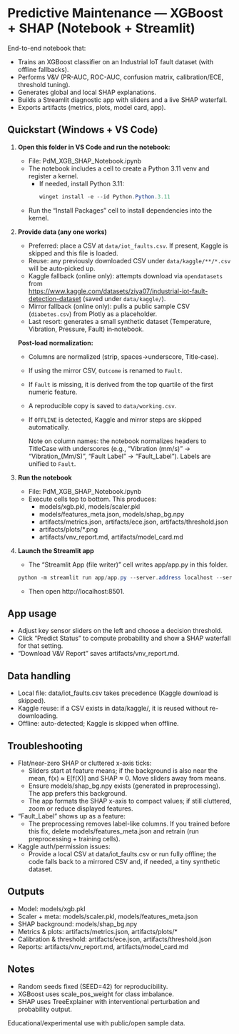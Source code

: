 # Predictive Maintenance — XGBoost + SHAP (Notebook + Streamlit)

End-to-end notebook that:
- Trains an XGBoost classifier on an Industrial IoT fault dataset (with offline fallbacks).
- Performs V&V (PR-AUC, ROC-AUC, confusion matrix, calibration/ECE, threshold tuning).
- Generates global and local SHAP explanations.
- Builds a Streamlit diagnostic app with sliders and a live SHAP waterfall.
- Exports artifacts (metrics, plots, model card, app).

## Quickstart (Windows + VS Code)

1) **Open this folder in VS Code and run the notebook:**
   - File: PdM_XGB_SHAP_Notebook.ipynb
   - The notebook includes a cell to create a Python 3.11 venv and register a kernel.
     - If needed, install Python 3.11:
       ```powershell
       winget install -e --id Python.Python.3.11
       ```
   - Run the “Install Packages” cell to install dependencies into the kernel.

2) **Provide data (any one works)**
   - Preferred: place a CSV at `data/iot_faults.csv`. If present, Kaggle is skipped and this file is loaded.
   - Reuse: any previously downloaded CSV under `data/kaggle/**/*.csv` will be auto‑picked up.
   - Kaggle fallback (online only): attempts download via `opendatasets` from  
     https://www.kaggle.com/datasets/ziya07/industrial-iot-fault-detection-dataset (saved under `data/kaggle/`).
   - Mirror fallback (online only): pulls a public sample CSV (`diabetes.csv`) from Plotly as a placeholder.
   - Last resort: generates a small synthetic dataset (Temperature, Vibration, Pressure, Fault) in‑notebook.

    **Post‑load normalization:**
    - Columns are normalized (strip, spaces→underscore, Title‑case).
    - If using the mirror CSV, `Outcome` is renamed to `Fault`.
    - If `Fault` is missing, it is derived from the top quartile of the first numeric feature.
    - A reproducible copy is saved to `data/working.csv`.
    - If `OFFLINE` is detected, Kaggle and mirror steps are skipped automatically.

      Note on column names: the notebook normalizes headers to TitleCase with underscores (e.g., “Vibration (mm/s)” → “Vibration_(Mm/S)”, “Fault Label” → “Fault_Label”). Labels are unified to `Fault`.

3) **Run the notebook**
   - File: PdM_XGB_SHAP_Notebook.ipynb
   - Execute cells top to bottom. This produces:
     - models/xgb.pkl, models/scaler.pkl
     - models/features_meta.json, models/shap_bg.npy
     - artifacts/metrics.json, artifacts/ece.json, artifacts/threshold.json
     - artifacts/plots/*.png
     - artifacts/vnv_report.md, artifacts/model_card.md

4) **Launch the Streamlit app**
      - The “Streamlit App (file writer)” cell writes app/app.py in this folder.
      ```powershell
      python -m streamlit run app/app.py --server.address localhost --server.port 8501
      ```
      - Then open http://localhost:8501.

## App usage
- Adjust key sensor sliders on the left and choose a decision threshold.
- Click “Predict Status” to compute probability and show a SHAP waterfall for that setting.
- “Download V&V Report” saves artifacts/vnv_report.md.

## Data handling
- Local file: data/iot_faults.csv takes precedence (Kaggle download is skipped).
- Kaggle reuse: if a CSV exists in data/kaggle/, it is reused without re-downloading.
- Offline: auto-detected; Kaggle is skipped when offline.

## Troubleshooting
- Flat/near-zero SHAP or cluttered x-axis ticks:
  - Sliders start at feature means; if the background is also near the mean, f(x) ≈ E[f(X)] and SHAP ≈ 0. Move sliders away from means.
  - Ensure models/shap_bg.npy exists (generated in preprocessing). The app prefers this background.
  - The app formats the SHAP x-axis to compact values; if still cluttered, zoom or reduce displayed features.
- “Fault_Label” shows up as a feature:
  - The preprocessing removes label-like columns. If you trained before this fix, delete models/features_meta.json and retrain (run preprocessing + training cells).
- Kaggle auth/permission issues:
  - Provide a local CSV at data/iot_faults.csv or run fully offline; the code falls back to a mirrored CSV and, if needed, a tiny synthetic dataset.

## Outputs
- Model: models/xgb.pkl
- Scaler + meta: models/scaler.pkl, models/features_meta.json
- SHAP background: models/shap_bg.npy
- Metrics & plots: artifacts/metrics.json, artifacts/plots/*
- Calibration & threshold: artifacts/ece.json, artifacts/threshold.json
- Reports: artifacts/vnv_report.md, artifacts/model_card.md

## Notes
- Random seeds fixed (SEED=42) for reproducibility.
- XGBoost uses scale_pos_weight for class imbalance.
- SHAP uses TreeExplainer with interventional perturbation and probability output.

Educational/experimental use with public/open sample data.